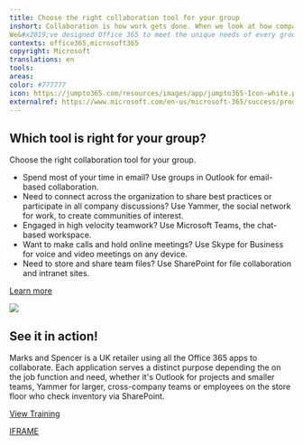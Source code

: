 ```yaml
---
title: Choose the right collaboration tool for your group
inshort: Collaboration is how work gets done. When we look at how companies are working today, we see a myriad of tools in use, and a variety of work cultures, across geographies and generations.&#xA0;
We&#x2019;ve designed Office 365 to meet the unique needs of every group. Together, the product suite creates a holistic collaboration solution.
contexts: office365,microsoft365
copyright: Microsoft
translations: en
tools: 
areas: 
color: #777777
icon: https://jumpto365.com/resources/images/app/jumpto365-Icon-white.png
externalref: https://www.microsoft.com/en-us/microsoft-365/success/productivitylibrary/choose-the-right-collaboration-tool-for-your-group
---
```


## Which tool is right for your group?

Choose the right collaboration tool for your group.

*   Spend most of your time in email? Use groups in Outlook for email-based collaboration.
*   Need to connect across the organization to share best practices or participate in all company discussions? Use Yammer, the social network for work, to create communities of interest.
*   Engaged in high velocity teamwork? Use Microsoft Teams, the chat-based workspace.
*   Want to make calls and hold online meetings? Use Skype for Business for voice and video meetings on any device.
*   Need to store and share team files? Use SharePoint for file collaboration and intranet sites.

[Learn more](https://products.office.com/business/enterprise-email-collaboration-conferencing)

![](http://img-prod-cms-rt-microsoft-com.akamaized.net/cms/api/am/imageFileData/RE1Sza8?ver=dce7)

## See it in action!

Marks and Spencer is a UK retailer using all the Office 365 apps to collaborate. Each application serves a distinct purpose depending the on the job function and need, whether it's Outlook for projects and smaller teams, Yammer for larger, cross-company teams or employees on the store floor who check inventory via SharePoint.

[View Training](https://customers.microsoft.com/en-us/story/marksandspencerglobalretailer)

[IFRAME](https://www.microsoft.com/en-us/videoplayer/embed/RE1TeCQ)

